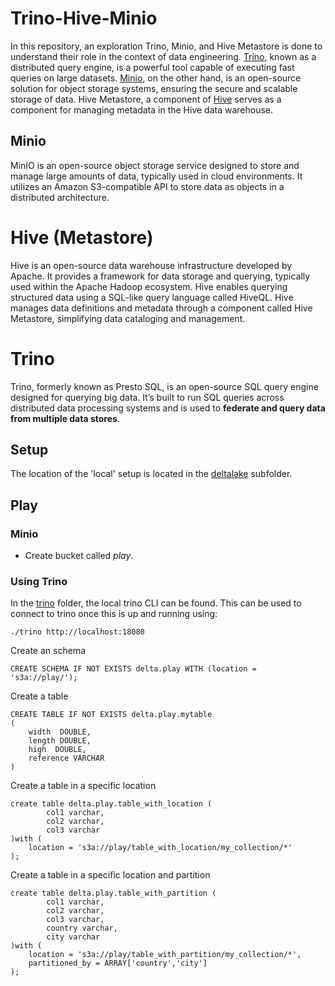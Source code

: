 # Trino-Hive-Minio

In this repository, an exploration Trino, Minio, and Hive Metastore is done to understand their role in the context of data engineering. 
[Trino](https://trino.io), known as a distributed query engine, is a powerful tool capable of executing fast queries on large datasets. [Minio](https://min.io/), on the other hand, is an open-source solution for object storage systems, ensuring the secure and scalable storage of data. Hive Metastore, a component of [Hive](https://hive.apache.org/) serves as a component for managing metadata in the Hive data warehouse.

## Minio

MinIO is an open-source object storage service designed to store and manage large amounts of data, typically used in cloud environments. It utilizes an Amazon S3-compatible API to store data as objects in a distributed architecture.

# Hive (Metastore)

Hive is an open-source data warehouse infrastructure developed by Apache. It provides a framework for data storage and querying, typically used within the Apache Hadoop ecosystem. Hive enables querying structured data using a SQL-like query language called HiveQL.
Hive manages data definitions and metadata through a component called Hive Metastore, simplifying data cataloging and management.

# Trino

Trino, formerly known as Presto SQL, is an open-source SQL query engine designed for querying big data. It’s built to run SQL queries across distributed data processing systems and is used to **federate and query data from multiple data stores**.


## Setup

The location of the 'local' setup is located in the [deltalake](./deltalake/) subfolder.

## Play

### Minio

- Create  bucket called *play*.

### Using Trino

In the [trino](./deltalake/trino/) folder, the local trino CLI can be found.
This can be used to connect to trino once this is up and running using:

```
./trino http://localhost:18080
```

Create an schema

```
CREATE SCHEMA IF NOT EXISTS delta.play WITH (location = 's3a://play/');
```

Create a table

```
CREATE TABLE IF NOT EXISTS delta.play.mytable
(
    width  DOUBLE,
    length DOUBLE,
    high  DOUBLE,
    reference VARCHAR
)
```

Create a table in a specific location

```
create table delta.play.table_with_location (
        col1 varchar,
        col2 varchar,
        col3 varchar
)with (
    location = 's3a://play/table_with_location/my_collection/*'
);
```

Create a table in a specific location and partition

```
create table delta.play.table_with_partition (
        col1 varchar,
        col2 varchar,
        col3 varchar,
        country varchar,
        city varchar
)with (
    location = 's3a://play/table_with_partition/my_collection/*',
    partitioned_by = ARRAY['country','city']
);
```